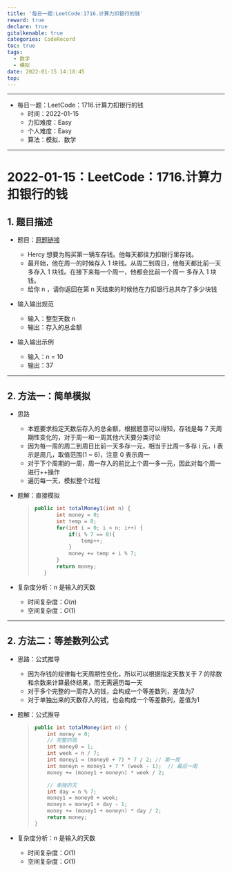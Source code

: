 ```yaml
---
title: '每日一题:LeetCode:1716.计算力扣银行的钱'
reward: true
declare: true
gitalkenable: true
categories: CodeRecord
toc: true
tags:
  - 数学
  - 模拟
date: 2022-01-15 14:18:45
top:
---
```

---

* 每日一题：LeetCode：1716.计算力扣银行的钱
  * 时间：2022-01-15
  * 力扣难度：Easy
  * 个人难度：Easy
  * 算法：模拟、数学


---

<!-- more -->

# 2022-01-15：LeetCode：1716.计算力扣银行的钱

## 1. 题目描述

* 题目：[原题链接](https://leetcode-cn.com/problems/calculate-money-in-leetcode-bank/)

  * Hercy 想要为购买第一辆车存钱。他每天都往力扣银行里存钱。
  * 最开始，他在周一的时候存入 1 块钱。从周二到周日，他每天都比前一天多存入 1 块钱。在接下来每一个周一，他都会比前一个周一 多存入 1 块钱。
  * 给你 n ，请你返回在第 n 天结束的时候他在力扣银行总共存了多少块钱

* 输入输出规范

  * 输入：整型天数 n
  * 输出：存入的总金额

* 输入输出示例

  * 输入：n = 10
  * 输出：37
  

---

## 2. 方法一：简单模拟

* 思路

  * 本题要求指定天数后存入的总金额，根据题意可以得知，存钱是每 7 天周期性变化的，对于周一和一周其他六天要分类讨论
  * 因为每一周的周二到周日比前一天多存一元，相当于比周一多存 i 元，i 表示是周几，取值范围(1 ~ 6)，注意 0 表示周一
  * 对于下个周期的一周，周一存入的前比上个周一多一元，因此对每个周一进行++操作
  * 遍历每一天，模拟整个过程
  
* 题解：直接模拟

  > ```java
  > public int totalMoney1(int n) {
  >        int money = 0;
  >        int temp = 0;
  >        for(int i = 0; i < n; i++) {
  >            if(i % 7 == 0){
  >                temp++;
  >            }
  >            money += temp + i % 7;
  >        }
  >        return money;
  >    }
  >    ```

* 复杂度分析：n 是输入的天数

  * 时间复杂度：$O(n)$
  * 空间复杂度：$O(1)$

---

## 2. 方法二：等差数列公式

* 思路：公式推导

  * 因为存钱的规律每七天周期性变化，所以可以根据指定天数关于 7 的除数和余数来计算最终结果，而无需遍历每一天
  * 对于多个完整的一周存入的钱，会构成一个等差数列，差值为7
  * 对于单独出来的天数存入的钱，也会构成一个等差数列，差值为1

* 题解：公式推导

  > ```java
  > public int totalMoney(int n) {
  >     int money = 0;
  >     // 完整的周
  >     int money0 = 1;
  >     int week = n / 7;
  >     int money1 = (money0 + 7) * 7 / 2; // 第一周
  >     int moneyn = money1 + 7 * (week - 1);  // 最后一周
  >     money += (money1 + moneyn) * week / 2;
  > 
  >     // 单独的天
  >     int day = n % 7;
  >     money1 = money0 + week;
  >     moneyn = money1 + day - 1;
  >     money += (money1 + moneyn) * day / 2;
  >     return money;
  > }
  > ```

* 复杂度分析：n 是输入的天数

  * 时间复杂度：$O(1)$
  * 空间复杂度：$O(1)$

